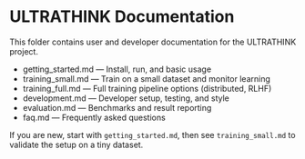 # ULTRATHINK Documentation

This folder contains user and developer documentation for the ULTRATHINK project.

- getting_started.md — Install, run, and basic usage
- training_small.md — Train on a small dataset and monitor learning
- training_full.md — Full training pipeline options (distributed, RLHF)
- development.md — Developer setup, testing, and style
- evaluation.md — Benchmarks and result reporting
- faq.md — Frequently asked questions

If you are new, start with `getting_started.md`, then see `training_small.md` to validate the setup on a tiny dataset.
